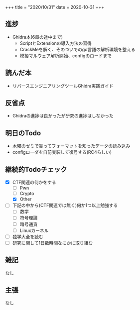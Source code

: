 +++
title = "2020/10/31"
date = 2020-10-31
+++

## 進捗

- Ghidra本(6章の途中まで)
  - ScriptとExtensionの導入方法の習得
  - CrackMeを解く、そのついでのgo言語の解析環境を整える
  - 模擬マルウェア解析開始、configのロードまで

## 読んだ本

- リバースエンジニアリングツールGhidra実践ガイド

## 反省点

- Ghidraの進捗は良かったが研究の進捗はしなかった

## 明日のTodo

- 木曜のゼミで貰ってフォーマットを知ったデータの読み込み
- configローダを自前実装して復号する(RC4らしい)

## 継続的Todoチェック

- [x] CTF関連の何かをする
  - [ ] Pwn
  - [ ] Crypto
  - [x] Other
- [ ] 下記の中から(CTF関連では無く)何か1つ以上勉強する
  - [ ] 数学
  - [ ] 符号理論
  - [ ] 暗号通貨
  - [ ] Linuxカーネル
- [ ] 独学大全を読む
- [ ] 研究に関して1日数時間なにかに取り組む

## 雑記

なし

## 主張

なし
